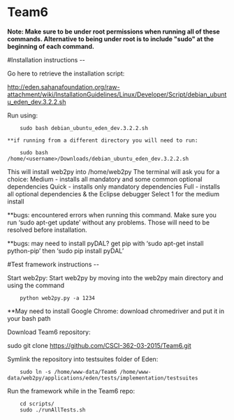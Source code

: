# Team6

**Note: Make sure to be under root permissions when running all of these commands. Alternative to being under root is to include "sudo" at the beginning of each command.**

#Installation instructions --

Go here to retrieve the installation script:

http://eden.sahanafoundation.org/raw-attachment/wiki/InstallationGuidelines/Linux/Developer/Script/debian_ubuntu_eden_dev.3.2.2.sh

Run using:

		sudo bash debian_ubuntu_eden_dev.3.2.2.sh

    **if running from a different directory you will need to run: 

		sudo bash /home/<username>/Downloads/debian_ubuntu_eden_dev.3.2.2.sh

        

This will install web2py into /home/web2py
The terminal will ask you for a choice:
Medium - installs all mandatory and some common optional dependencies
Quick - installs only mandatory dependencies
Full - installs all optional dependencies & the Eclipse debugger
Select 1 for the medium install

**bugs: encountered errors when running this command. Make sure you run ‘sudo apt-get update’ without any problems. Those will need to be resolved before installation.

**bugs: may need to install pyDAL? get pip with ‘sudo apt-get install python-pip’ then ‘sudo pip install pyDAL’


#Test framework instructions --


Start web2py:
	Start web2py by moving into the web2py main directory and using the command
        
		python web2py.py -a 1234
   
**May need to install Google Chrome: download chromedriver and put it in your bash path

    
Download Team6 repository:

sudo git clone https://github.com/CSCI-362-03-2015/Team6.git    

Symlink the repository into testsuites folder of Eden:

		sudo ln -s /home/www-data/Team6 /home/www-data/web2py/applications/eden/tests/implementation/testsuites

Run the framework while in the Team6 repo:
    
		cd scripts/
		sudo ./runAllTests.sh

